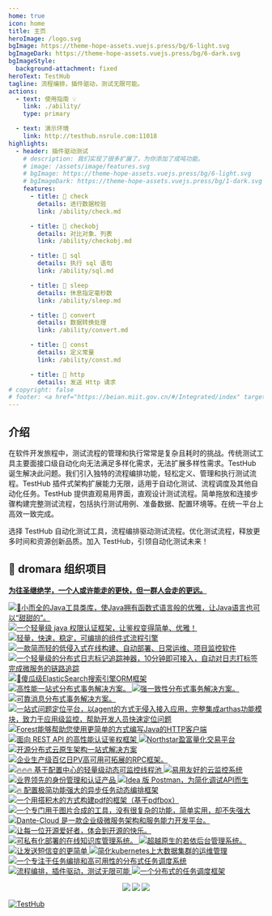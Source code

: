```yaml
---
home: true
icon: home
title: 主页
heroImage: /logo.svg
bgImage: https://theme-hope-assets.vuejs.press/bg/6-light.svg
bgImageDark: https://theme-hope-assets.vuejs.press/bg/6-dark.svg
bgImageStyle:
  background-attachment: fixed
heroText: TestHub
tagline: 流程编排，插件驱动，测试无限可能。
actions:
  - text: 使用指南 💡
    link: ./ability/
    type: primary

  - text: 演示环境
    link: http://testhub.nsrule.com:11018
highlights:
  - header: 插件驱动测试
    # description: 我们实现了很多扩展了，为你添加了成吨功能。
    # image: /assets/image/features.svg
    # bgImage: https://theme-hope-assets.vuejs.press/bg/6-light.svg
    # bgImageDark: https://theme-hope-assets.vuejs.press/bg/1-dark.svg
    features:
      - title: 🍎 check
        details: 进行数据校验
        link: /ability/check.md

      - title: 🍊 checkobj
        details: 对比对象、列表
        link: /ability/checkobj.md

      - title: 🍇 sql
        details: 执行 sql 语句
        link: /ability/sql.md

      - title: 🍉 sleep
        details: 休息指定毫秒数
        link: /ability/sleep.md

      - title: 🥭 convert
        details: 数据转换处理
        link: /ability/convert.md

      - title: 🍌 const
        details: 定义常量
        link: /ability/const.md

      - title: 🍒 http
        details: 发送 Http 请求
# copyright: false
# footer: <a href="https://beian.miit.gov.cn/#/Integrated/index" target="_blank">冀ICP备2023015071号</a> | Apache License 2.0 协议, 版权所有 © 2023 失败女神
---
```


## 介绍

在软件开发旅程中，测试流程的管理和执行常常是复杂且耗时的挑战。传统测试工具主要面接口级自动化向无法满足多样化需求，无法扩展多样性需求。TestHub 诞生解决此问题。我们引入独特的流程编排功能，轻松定义、管理和执行测试流程。TestHub 插件式架构扩展能力无限，适用于自动化测试、流程调度及其他自动化任务。TestHub 提供直观易用界面，直观设计测试流程。简单拖放和连接步骤构建完整测试流程，包括执行测试用例、准备数据、配置环境等。在统一平台上高效一致完成。

选择 TestHub 自动化测试工具，流程编排驱动测试流程。优化测试流程，释放更多时间和资源创新品质。加入 TestHub，引领自动化测试未来！

## 🤝 dromara 组织项目

<p id="dromtitle">
<b><a href="https://dromara.org/zh/projects/" target="_blank">为往圣继绝学，一个人或许能走的更快，但一群人会走的更远。</a></b>
</p>

<p >
<a class="friends-item" href="https://hutool.cn/" target="_blank" title="🍬小而全的Java工具类库，使Java拥有函数式语言般的优雅，让Java语言也可以“甜甜的">
	<img class="no-zoom friends-item-img hover-alt" :src="$withBase('/images/friends/link/hutool2.png')" alt="🍬小而全的Java工具类库，使Java拥有函数式语言般的优雅，让Java语言也可以“甜甜的”。">
</a>
<a class="friends-item" href="https://sa-token.cc/" target="_blank" title="一个轻量级 java 权限认证框架，让鉴权变得简单、优雅！">
	<img class="no-zoom friends-item-img hover-alt" :src="$withBase('/images/friends/link/sa-token.png')" alt="一个轻量级 java 权限认证框架，让鉴权变得简单、优雅！">
</a>
<a class="friends-item" href="https://liteflow.yomahub.com/" target="_blank" title="轻量，快速，稳定，可编排的组件式流程引擎">
	<img class="no-zoom friends-item-img hover-alt" :src="$withBase('/images/friends/link/liteflow2.png')" alt="轻量，快速，稳定，可编排的组件式流程引擎">
</a>
<a class="friends-item" href="https://jpom.top/" target="_blank" title="一款简而轻的低侵入式在线构建、自动部署、日常运维、项目监控软件">
	<img class="no-zoom friends-item-img hover-alt" :src="$withBase('/images/friends/link/jpom.png')" alt="一款简而轻的低侵入式在线构建、自动部署、日常运维、项目监控软件">
</a>
<a class="friends-item" href="https://gitee.com/dromara/TLog" target="_blank" title="一个轻量级的分布式日志标记追踪神器，10分钟即可接入，自动对日志打标签完成微服务的链路追踪">
	<img class="no-zoom friends-item-img hover-alt" :src="$withBase('/images/friends/link/tlog2.png')" alt="一个轻量级的分布式日志标记追踪神器，10分钟即可接入，自动对日志打标签完成微服务的链路追踪">
</a>
<a class="friends-item" href="https://easy-es.cn/" target="_blank" title="🚀傻瓜级ElasticSearch搜索引擎ORM框架">
	<img class="no-zoom friends-item-img hover-alt" :src="$withBase('/images/friends/link/easy-es2.png')" alt="🚀傻瓜级ElasticSearch搜索引擎ORM框架">
</a>
<a class="friends-item" href="https://gitee.com/dromara/hmily" target="_blank" title="高性能一站式分布式事务解决方案">
	<img class="no-zoom friends-item-img hover-alt" :src="$withBase('/images/friends/link/hmily.png')" alt="高性能一站式分布式事务解决方案。">
</a>
<a class="friends-item" href="https://gitee.com/dromara/Raincat" target="_blank" title="强一致性分布式事务解决方案">
	<img class="no-zoom friends-item-img hover-alt" :src="$withBase('/images/friends/link/raincat.png')" alt="强一致性分布式事务解决方案。">
</a>
<a class="friends-item" href="https://gitee.com/dromara/myth" target="_blank" title="可靠消息分布式事务解决方案">
	<img class="no-zoom friends-item-img hover-alt" :src="$withBase('/images/friends/link/myth.png')" alt="可靠消息分布式事务解决方案。">
</a>
<a class="friends-item" href="https://cubic.jiagoujishu.com/" target="_blank" title="一站式问题定位平台，以agent的方式无侵入接入应用，完整集成arthas功能模块，致力于应用级监控，帮助开发人员快速定位问题">
	<img class="no-zoom friends-item-img hover-alt" :src="$withBase('/images/friends/link/cubic.png')" alt="一站式问题定位平台，以agent的方式无侵入接入应用，完整集成arthas功能模块，致力于应用级监控，帮助开发人员快速定位问题">
</a>
<a class="friends-item" href="http://forest.dtflyx.com/" target="_blank" title="Forest能够帮助您使用更简单的方式编写Java的HTTP客户端">
	<img class="no-zoom friends-item-img hover-alt" :src="$withBase('/images/friends/link/forest-logo.png')" alt="Forest能够帮助您使用更简单的方式编写Java的HTTP客户端" nf>
</a>
<a class="friends-item" href="https://su.usthe.com/" target="_blank" title="面向 REST API 的高性能认证鉴权框架">
	<img class="no-zoom friends-item-img hover-alt" :src="$withBase('/images/friends/link/sureness.png')" alt="面向 REST API 的高性能认证鉴权框架">
</a>
<a class="friends-item" href="https://gitee.com/dromara/northstar" target="_blank" title="Northstar盈富量化交易平台">
	<img class="no-zoom friends-item-img hover-alt" :src="$withBase('/images/friends/link/northstar_logo.png')" alt="Northstar盈富量化交易平台">
</a>
<a class="friends-item" href="https://www.jeesuite.com/" target="_blank" title="开源分布式云原生架构一站式解决方案">
	<img class="no-zoom friends-item-img hover-alt" :src="$withBase('/images/friends/link/mendmix.png')" alt="开源分布式云原生架构一站式解决方案">
</a>
<a class="friends-item" href="https://www.x-easypdf.cn" target="_blank" title="企业生产级百亿日PV高可用可拓展的RPC框架">
	<img class="no-zoom friends-item-img hover-alt" :src="$withBase('/images/friends/link/koalas-rpc2.png')" alt="企业生产级百亿日PV高可用可拓展的RPC框架。">
</a>
<a class="friends-item" href="https://dynamictp.cn/" target="_blank" title="🔥🔥🔥 基于配置中心的轻量级动态可监控线程池">
	<img class="no-zoom friends-item-img hover-alt" :src="$withBase('/images/friends/link/dynamic-tp.png')" alt="🔥🔥🔥 基于配置中心的轻量级动态可监控线程池">
</a>
<a class="friends-item" href="https://hertzbeat.com/" target="_blank" title="易用友好的云监控系统">
	<img class="no-zoom friends-item-img hover-alt" :src="$withBase('/images/friends/link/hertzbeat-logo.png')" alt="易用友好的云监控系统">
</a>
<a class="friends-item" href="https://maxkey.top/" target="_blank" title="业界领先的身份管理和认证产品">
	<img class="no-zoom friends-item-img hover-alt" :src="$withBase('/images/friends/link/maxkey3.png')" alt="业界领先的身份管理和认证产品">
</a>
<a class="friends-item" href="https://plugins.sheng90.wang/fast-request/" target="_blank" title="Idea 版 Postman，为简化调试API而生">
	<img class="no-zoom friends-item-img hover-alt" :src="$withBase('/images/friends/link/fast-request.gif')" alt="Idea 版 Postman，为简化调试API而生">
</a>
<a class="friends-item" href="https://async.sizegang.cn/" target="_blank" title="🔥 配置极简功能强大的异步任务动态编排框架">
	<img class="no-zoom friends-item-img hover-alt" :src="$withBase('/images/friends/link/gobrsasync-logo.png')" alt="🔥 配置极简功能强大的异步任务动态编排框架">
</a>
<a class="friends-item" href="https://www.x-easypdf.cn" target="_blank" title="一个用搭积木的方式构建pdf的框架（基于pdfbox）">
	<img class="no-zoom friends-item-img hover-alt" :src="$withBase('/images/friends/link/xeasypdf-logo.png')" alt="一个用搭积木的方式构建pdf的框架（基于pdfbox）">
</a>
<a class="friends-item" href="http://dromara.gitee.io/image-combiner" target="_blank" title="一个专门用于图片合成的工具，没有很复杂的功能，简单实用，却不失强大">
	<img class="no-zoom friends-item-img hover-alt" :src="$withBase('/images/friends/link/imagecombiner-logo.png')" alt="一个专门用于图片合成的工具，没有很复杂的功能，简单实用，却不失强大">
</a>
<a class="friends-item" href="https://www.herodotus.cn/" target="_blank" title="Dante-Cloud 是一款企业级微服务架构和服务能力开发平台。">
	<img class="no-zoom friends-item-img hover-alt" :src="$withBase('/images/friends/link/dantecloud-logo.png')" alt="Dante-Cloud 是一款企业级微服务架构和服务能力开发平台。">
</a>
<a class="friends-item" href="https://gitee.com/dromara/go-view" target="_blank" title="让每一位开源爱好者，体会到开源的快乐。">
	<img class="no-zoom friends-item-img hover-alt" :src="$withBase('/images/friends/link/goview-logo.png')" alt="让每一位开源爱好者，体会到开源的快乐。">
</a>
<a class="friends-item" href="http://doc.zyplayer.com/doc-wiki#/integrate/zyplayer-doc" target="_blank" title="可私有化部署的在线知识库管理系统">
	<img class="no-zoom friends-item-img hover-alt" :src="$withBase('/images/friends/link/wiki-logo.png')" alt="可私有化部署的在线知识库管理系统。">
</a>
<a class="friends-item" href="https://gitee.com/dromara/RuoYi-Vue-Plus" target="_blank" title="超越原生的若依后台管理系统">
	<img class="no-zoom friends-item-img hover-alt" :src="$withBase('/images/friends/link/ruoyi-plus.png')" alt="超越原生的若依后台管理系统。">
</a>
<a class="friends-item" href="https://wind.kim/" target="_blank" title="让发送短信变的更简单">
	<img class="no-zoom friends-item-img hover-alt" :src="$withBase('/images/friends/link/sms4j.png')" alt="让发送短信变的更简单">
</a>
<a class="friends-item" href="https://cloudeon.top/" target="_blank" title="简化kubernetes上大数据集群的运维管理">
	<img class="no-zoom friends-item-img hover-alt" :src="$withBase('/images/friends/link/cloudeon.png')" alt="简化kubernetes上大数据集群的运维管理">
</a>
<a class="friends-item" href="https://github.com/dromara/hodor" target="_blank" title="一个专注于任务编排和高可用性的分布式任务调度系统">
	<img class="no-zoom friends-item-img hover-alt" :src="$withBase('/images/friends/link/hodor.png')" alt="一个专注于任务编排和高可用性的分布式任务调度系统">
</a>
<a class="friends-item" href="http://nsrule.com/" target="_blank" title="流程编排，插件驱动，测试无限可能">
	<img class="no-zoom friends-item-img hover-alt" :src="$withBase('/images/friends/link/test-hub-heng.png')" alt="流程编排，插件驱动，测试无限可能">
</a>
<a class="friends-item" href="https://gitee.com/dromara/disjob" target="_blank" title="一个分布式的任务调度框架">
	<img class="no-zoom friends-item-img hover-alt" :src="$withBase('/images/friends/link/Disjob.png')" alt="一个分布式的任务调度框架">
</a>

</p>

<h4 align="center" style="margin: 0 0 0; font-weight: bold;">
<a align="center" target="_blank"  href="https://gitee.com/failedgoddess/test-hub/stargazers"><img src="https://gitee.com/failedgoddess/test-hub/badge/star.svg?theme=gvp"></a>
<a align="center" target="_blank"  href="https://gitee.com/failedgoddess/test-hub/blob/master/LICENSE"><img src="https://img.shields.io/badge/license-Apache--2.0-green"></a>
<a align="center"  target="_blank" href="https://gitee.com/failedgoddess/test-hub"><img src="https://img.shields.io/badge/version-v1.0.0-blue"></a>
</h4>

[![TestHub](https://gitee.com/failedgoddess/TestHub/widgets/widget_card.svg?colors=4183c4,ffffff,ffffff,e3e9ed,666666,9b9b9b)](https://gitee.com/failedgoddess/TestHub)
